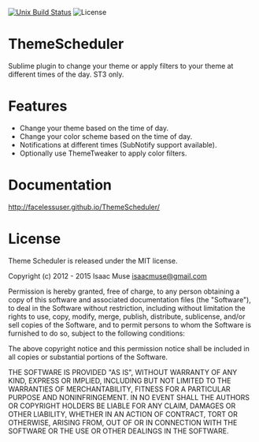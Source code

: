 [![Unix Build Status][travis-image]][travis-link]
![License][license-image]
# ThemeScheduler
Sublime plugin to change your theme or apply filters to your theme at different times of the day. ST3 only.

# Features

- Change your theme based on the time of day.
- Change your color scheme based on the time of day.
- Notifications at different times (SubNotify support available).
- Optionally use ThemeTweaker to apply color filters.

# Documentation
http://facelessuser.github.io/ThemeScheduler/

# License
Theme Scheduler is released under the MIT license.

Copyright (c) 2012 - 2015 Isaac Muse <isaacmuse@gmail.com>

Permission is hereby granted, free of charge, to any person obtaining a copy of this software and associated documentation files (the "Software"), to deal in the Software without restriction, including without limitation the rights to use, copy, modify, merge, publish, distribute, sublicense, and/or sell copies of the Software, and to permit persons to whom the Software is furnished to do so, subject to the following conditions:

The above copyright notice and this permission notice shall be included in all copies or substantial portions of the Software.

THE SOFTWARE IS PROVIDED "AS IS", WITHOUT WARRANTY OF ANY KIND, EXPRESS OR IMPLIED, INCLUDING BUT NOT LIMITED TO THE WARRANTIES OF MERCHANTABILITY, FITNESS FOR A PARTICULAR PURPOSE AND NONINFRINGEMENT. IN NO EVENT SHALL THE AUTHORS OR COPYRIGHT HOLDERS BE LIABLE FOR ANY CLAIM, DAMAGES OR OTHER LIABILITY, WHETHER IN AN ACTION OF CONTRACT, TORT OR OTHERWISE, ARISING FROM, OUT OF OR IN CONNECTION WITH THE SOFTWARE OR THE USE OR OTHER DEALINGS IN THE SOFTWARE.

[travis-image]: https://img.shields.io/travis/facelessuser/ThemeScheduler/master.svg
[travis-link]: https://travis-ci.org/facelessuser/ThemeScheduler
[license-image]: https://img.shields.io/badge/license-MIT-blue.svg
